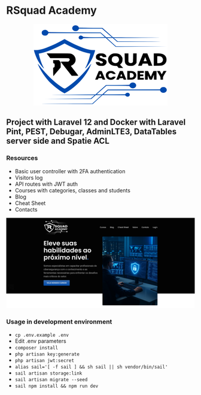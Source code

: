# RSquad Academy

<p align="center">
<img src="screenshots/logo.png" alt="RSquad Academy"/>
</p>

## Project with Laravel 12 and Docker with Laravel Pint, PEST, Debugar, AdminLTE3, DataTables server side and Spatie ACL

### Resources

-   Basic user controller with 2FA authentication
-   Visitors log
-   API routes with JWT auth
-   Courses with categories, classes and students
-   Blog
-   Cheat Sheet
-   Contacts

<p align="center">
<img src="screenshots/home.png" alt="RSquad Academy"/>
</p>

### Usage in development environment

-   `cp .env.example .env`
-   Edit .env parameters
-   `composer install`
-   `php artisan key:generate`
-   `php artisan jwt:secret`
-   `alias sail='[ -f sail ] && sh sail || sh vendor/bin/sail'`
-   `sail artisan storage:link`
-   `sail artisan migrate --seed`
-   `sail npm install && npm run dev`